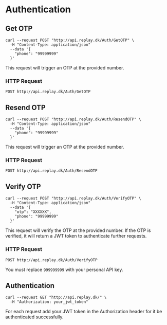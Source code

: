 # Authentication

## Get OTP

```shell
curl --request POST "http://api.replay.dk/Auth/GetOTP" \
  -H "Content-Type: application/json"
  --data '{
    "phone": "99999999"
  }'
```

This request will trigger an OTP at the provided number.

### HTTP Request

`POST http://api.replay.dk/Auth/GetOTP`

## Resend OTP

```shell
curl --request POST "http://api.replay.dk/Auth/ResendOTP" \
  -H "Content-Type: application/json"
  --data '{
    "phone": "99999999"
  }'
```

This request will trigger an OTP at the provided number.

### HTTP Request

`POST http://api.replay.dk/Auth/ResendOTP`

## Verify OTP

```shell
curl --request POST "http://api.replay.dk/Auth/VerifyOTP" \
  -H "Content-Type: application/json"
  --data '{
    "otp": "XXXXXX",
    "phone": "99999999"
  }'
```

This request will verify the OTP at the provided number. If the OTP is verified, it will return a JWT token to authenticate further requests.

### HTTP Request

`POST http://api.replay.dk/Auth/VerifyOTP`

<aside class="notice">
You must replace <code>999999999</code> with your personal API key.
</aside>

## Authentication

```shell
curl --request GET "http://api.replay.dk/" \
  -H "Authorization: your_jwt_token"
```

For each request add your JWT token in the Authorization header for it be authenticated successfully.
